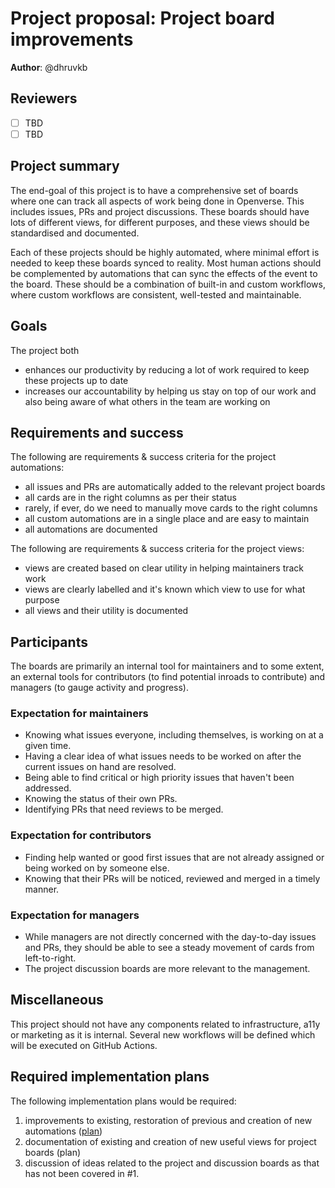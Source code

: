 # Project proposal: Project board improvements

**Author**: @dhruvkb

## Reviewers

- [ ] TBD
- [ ] TBD

## Project summary

The end-goal of this project is to have a comprehensive set of boards where one
can track all aspects of work being done in Openverse. This includes issues, PRs
and project discussions. These boards should have lots of different views, for
different purposes, and these views should be standardised and documented.

Each of these projects should be highly automated, where minimal effort is
needed to keep these boards synced to reality. Most human actions should be
complemented by automations that can sync the effects of the event to the board.
These should be a combination of built-in and custom workflows, where custom
workflows are consistent, well-tested and maintainable.

## Goals

The project both

- enhances our productivity by reducing a lot of work required to keep these
  projects up to date
- increases our accountability by helping us stay on top of our work and also
  being aware of what others in the team are working on

## Requirements and success

The following are requirements & success criteria for the project automations:

- all issues and PRs are automatically added to the relevant project boards
- all cards are in the right columns as per their status
- rarely, if ever, do we need to manually move cards to the right columns
- all custom automations are in a single place and are easy to maintain
- all automations are documented

The following are requirements & success criteria for the project views:

- views are created based on clear utility in helping maintainers track work
- views are clearly labelled and it's known which view to use for what purpose
- all views and their utility is documented

## Participants

The boards are primarily an internal tool for maintainers and to some extent, an
external tools for contributors (to find potential inroads to contribute) and
managers (to gauge activity and progress).

### Expectation for maintainers

- Knowing what issues everyone, including themselves, is working on at a given
  time.
- Having a clear idea of what issues needs to be worked on after the current
  issues on hand are resolved.
- Being able to find critical or high priority issues that haven't been
  addressed.
- Knowing the status of their own PRs.
- Identifying PRs that need reviews to be merged.

### Expectation for contributors

- Finding help wanted or good first issues that are not already assigned or
  being worked on by someone else.
- Knowing that their PRs will be noticed, reviewed and merged in a timely
  manner.

### Expectation for managers

- While managers are not directly concerned with the day-to-day issues and PRs,
  they should be able to see a steady movement of cards from left-to-right.
- The project discussion boards are more relevant to the management.

## Miscellaneous

This project should not have any components related to infrastructure, a11y or
marketing as it is internal. Several new workflows will be defined which will be
executed on GitHub Actions.

## Required implementation plans

The following implementation plans would be required:

1. improvements to existing, restoration of previous and creation of new
   automations
   ([plan](/projects/proposals/project_automations/20230914-implementation_plan_project_automations.md))
2. documentation of existing and creation of new useful views for project boards
   (plan)
3. discussion of ideas related to the project and discussion boards as that has
   not been covered in #1.
